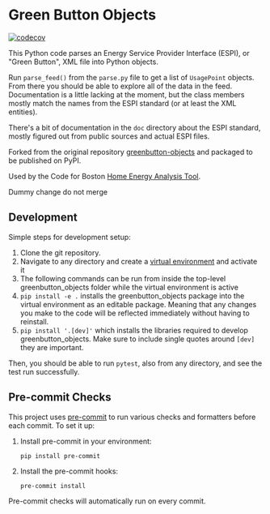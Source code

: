 # Green Button Objects

[![codecov](https://codecov.io/gh/vladistan/greenbutton_objects/graph/badge.svg?token=PHVOR2NOY1)](https://codecov.io/gh/vladistan/greenbutton_objects)

This Python code parses an Energy Service Provider Interface
(ESPI), or "Green Button", XML file into Python objects.

Run `parse_feed()` from the `parse.py` file to get a list of `UsagePoint`
objects.  From there you should be able to explore all of the data in the
feed.  Documentation is a little lacking at the moment, but the class
members mostly match the names from the ESPI standard (or at least the XML
entities).

There's a bit of documentation in the `doc` directory about the ESPI
standard, mostly figured out from public sources and actual ESPI files.

Forked from the original repository [greenbutton-objects](https://github.com/asciipip/greenbutton-python)
and packaged to be published on PyPI.

Used by the Code for Boston [Home Energy Analysis Tool](https://github.com/codeforboston/home-energy-analysis-tool).

Dummy change do not merge


## Development
Simple steps for development setup:

1. Clone the git repository.
3. Navigate to any directory and create a [virtual environment](https://docs.python.org/3/library/venv.html#creating-virtual-environments) and activate it
4. The following commands can be run from inside the top-level greenbutton_objects folder while the virtual environment is active
5. `pip install -e .` installs the greenbutton_objects package into the virtual environment as an editable package. Meaning that any changes you make to the code will be reflected immediately without having to reinstall.
6. `pip install '.[dev]'` which installs the libraries required to develop greenbutton_objects.  Make sure to include single quotes around `[dev]` they are important.

Then, you should be able to run `pytest`, also from any directory, and see the test run successfully.

## Pre-commit Checks

This project uses [pre-commit](https://pre-commit.com/) to run various checks and formatters before each commit. To set it up:

1. Install pre-commit in your environment:
   ```
   pip install pre-commit
   ```

2. Install the pre-commit hooks:
   ```
   pre-commit install
   ```

Pre-commit checks will automatically run on every commit.
